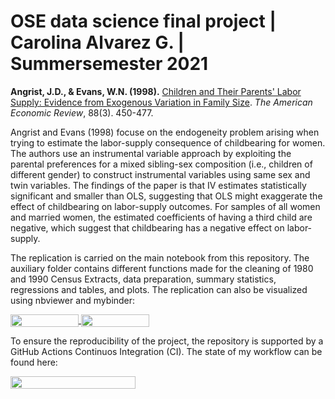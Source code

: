 # OSE data science final project | Carolina Alvarez G. | Summersemester 2021

**Angrist, J.D., & Evans, W.N. (1998).** [Children and Their Parents' Labor Supply: Evidence from Exogenous Variation in Family Size](https://www.jstor.org/stable/116844?seq=1). *The American Economic Review*, 88(3). 450-477. 

Angrist and Evans (1998) focuse on the endogeneity problem arising when trying to estimate the labor-supply consequence of childbearing for women. The authors use an instrumental variable approach by exploiting the parental preferences for a mixed sibling-sex composition (i.e., children of different gender) to construct instrumental variables using same sex and twin variables. The findings of the paper is that IV estimates statistically significant and smaller than OLS, suggesting that OLS might exaggerate the effect of childbearing on labor-supply outcomes. For samples of all women and married women, the estimated coefficients of having a third child are negative, which suggest that childbearing has a negative effect on labor-supply.

The replication is carried on the main notebook from this repository. The auxiliary folder contains different functions made for the cleaning of 1980 and 1990 Census Extracts, data preparation, summary statistics, regressions and tables, and plots. The replication can also be visualized using nbviewer and mybinder:

<a href="https://nbviewer.jupyter.org/github/OpenSourceEconomics/ose-data-science-course-project-carolinalvarez/blob/master/Angrist_and_Evans_1998.ipynb"
   target="_parent">
   <img align="center"
  src="https://raw.githubusercontent.com/jupyter/design/master/logos/Badges/nbviewer_badge.png"
      width="109" height="20">
</a>
<a href="https://mybinder.org/v2/gh/OpenSourceEconomics/ose-data-science-course-project-carolinalvarez/master?filepath=Angrist_and_Evans_1998.ipynb"
    target="_parent">
    <img align="center"
       src="https://mybinder.org/badge_logo.svg"
       width="109" height="20">
</a>

To ensure the reproducibility of the project, the repository is supported by a GitHub Actions Continuos Integration (CI). The state of my workflow can be found here:

</a>
<a href="https://github.com/OpenSourceEconomics/ose-data-science-course-project-carolinalvarez/actions/workflows/ci.yml"
    target="_parent">
    <img align="center"
       src="https://github.com/OpenSourceEconomics/ose-data-science-course-project-carolinalvarez/actions/workflows/ci.yml/badge.svg"
       width="200" height="20">
</a>
